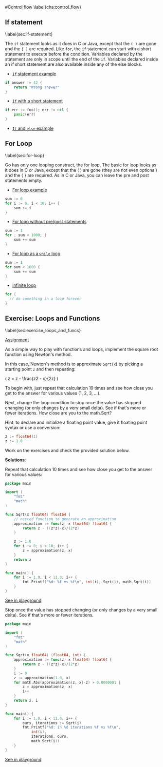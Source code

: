 #Control flow
\label{cha:control_flow}


## If statement
\label{sec:if-statement}

The `if` statement looks as it does in C or Java, except that the `( )`
are gone and the `{ }` are required. Like `for`, the `if` statement can start with a short statement to execute before the condition.
Variables declared by the statement are only in scope until the end of
the `if`.
Variables declared inside an if short statement are also available inside any of the else blocks.

* [`If` statement example](http://tour.golang.org/#22)


```go
if answer != 42 {
    return "Wrong answer"
}
```


* [`If` with a short statement](http://tour.golang.org/#23)


```go
if err := foo(); err != nil {
    panic(err)
}
```

* [`If` and `else` example](http://tour.golang.org/#24)


## For Loop
\label{sec:for-loop}

Go has only one looping construct, the for loop.
The basic for loop looks as it does in C or Java, except that the ( ) are gone (they are not even optional) and the { } are required.
As in C or Java, you can leave the pre and post statements empty.


* [For loop example](http://tour.golang.org/#18)

```go
sum := 0
for i := 0; i < 10; i++ {
    sum += i
}
```

* [For loop without pre/post statements](http://tour.golang.org/#19)

```go
sum := 1
for ; sum < 1000; {
    sum += sum
}
```

* [For loop as a `while` loop](http://tour.golang.org/#20)

```go
sum := 1
for sum < 1000 {
    sum += sum
}
```

* [Infinite loop](http://tour.golang.org/#21)

```go
for {
  // do something in a loop forever
}
```


## Exercise: Loops and Functions
\label{sec:exercise_loops_and_funcs}

[Assignment](http://tour.golang.org/#25)

As a simple way to play with functions and loops, implement the square root function using Newton's method.

In this case, Newton's method is to approximate `Sqrt(x`) by picking a starting point `z` and then repeating:

\( z = z - \frac{z2 - x}{2z} \)

To begin with, just repeat that calculation 10 times and see how close you get to the answer for various values (1, 2, 3, ...).

Next, change the loop condition to stop once the value has stopped changing (or only changes by a very small delta). See if that's more or fewer iterations. How close are you to the math.Sqrt?

Hint: to declare and initialize a floating point value, give it floating point syntax or use a conversion:

```go
z := float64(1)
z := 1.0
```

Work on the exercises and check the provided solution below.

**Solutions**:

Repeat that calculation 10 times and see how close you get to the answer for various values:

```go
package main

import (
	"fmt"
	"math"
)

func Sqrt(x float64) float64 {
	// nested function to generate an approximation
	approximation := func(z, x float64) float64 {
		return z - ((z*z)-x)/(2*z)
	}

	z := 1.0
	for i := 0; i < 10; i++ {
		z = approximation(z, x)
	}
	return z
}

func main() {
	for i := 1.0; i < 11.0; i++ {
		fmt.Printf("%d: %f vs %f\n", int(i), Sqrt(i), math.Sqrt(i))
	}
}
```
[See in playground](http://play.golang.org/p/me3tBkzd5S)

Stop once the value has stopped changing (or only changes by a very small delta). See if that's more or fewer iterations.


```go
package main

import (
	"fmt"
	"math"
)

func Sqrt(x float64) (float64, int) {
	approximation := func(z, x float64) float64 {
		return z - ((z*z)-x)/(2*z)
	}
	i := 0
	z := approximation(1.0, x)
	for math.Abs(approximation(z, x)-z) > 0.0000001 {
		z = approximation(z, x)
		i++
	}
	return z, i
}

func main() {
	for i := 1.0; i < 11.0; i++ {
		ours, iterations := Sqrt(i)
		fmt.Printf("%d: in %d iterations %f vs %f\n",
			int(i),
			iterations, ours,
			math.Sqrt(i))
	}
}
```
[See in playground](http://play.golang.org/p/VBvPwQmDLI)

